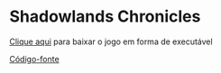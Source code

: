 # Shadowlands Chronicles

[Clique aqui](https://mega.nz/file/ZjQ0WagS#etMsEQYm-bTvCxyPs6vJXdKHZNFfMmjb3miymkHgp_k) para baixar o jogo em forma de executável

[Código-fonte](https://mega.nz/file/J6g2mRTS#FRgY6-XRTZgKTcOyku0d6Mll9IVPErtA84Opa77OnSY)
